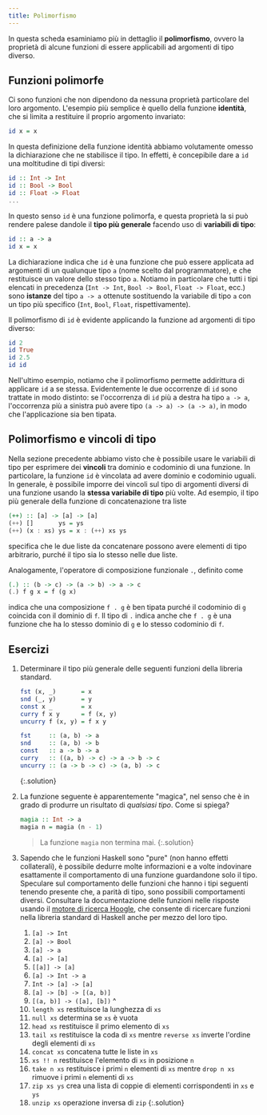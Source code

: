 ```yaml
---
title: Polimorfismo
---
```


In questa scheda esaminiamo più in dettaglio il **polimorfismo**,
ovvero la proprietà di alcune funzioni di essere applicabili ad
argomenti di tipo diverso.

## Funzioni polimorfe

Ci sono funzioni che non dipendono da nessuna proprietà particolare
del loro argomento. L'esempio più semplice è quello della funzione
**identità**, che si limita a restituire il proprio argomento
invariato:

```haskell
id x = x
```

In questa definizione della funzione identità abbiamo volutamente
omesso la dichiarazione che ne stabilisce il tipo. In effetti,
è concepibile dare a `id` una moltitudine di tipi diversi:

```haskell
id :: Int -> Int
id :: Bool -> Bool
id :: Float -> Float
...
```

In questo senso `id` è una funzione polimorfa, e questa proprietà la
si può rendere palese dandole il **tipo più generale** facendo uso
di **variabili di tipo**:

```haskell
id :: a -> a
id x = x
```

La dichiarazione indica che `id` è una funzione che può essere
applicata ad argomenti di un qualunque tipo `a` (nome scelto dal
programmatore), e che restituisce un valore dello stesso tipo
`a`. Notiamo in particolare che tutti i tipi elencati in precedenza
(`Int -> Int`, `Bool -> Bool`, `Float -> Float`, ecc.) sono
**istanze** del tipo `a -> a` ottenute sostituendo la variabile di
tipo `a` con un tipo più specifico (`Int`, `Bool`, `Float`,
rispettivamente).

Il polimorfismo di `id` è evidente applicando la funzione ad
argomenti di tipo diverso:

```haskell
id 2
id True
id 2.5
id id
```

Nell'ultimo esempio, notiamo che il polimorfismo permette
addirittura di applicare `id` a se stessa. Evidentemente le due
occorrenze di `id` sono trattate in modo distinto: se l'occorrenza
di `id` più a destra ha tipo `a -> a`, l'occorrenza più a sinistra
può avere tipo `(a -> a) -> (a -> a)`, in modo che l'applicazione
sia ben tipata.

## Polimorfismo e vincoli di tipo

Nella sezione precedente abbiamo visto che è possibile usare le
variabili di tipo per esprimere dei **vincoli** tra dominio e
codominio di una funzione. In particolare, la funzione `id` è
vincolata ad avere dominio e codominio uguali. In generale, è
possibile imporre dei vincoli sul tipo di argomenti diversi di una
funzione usando la **stessa variabile di tipo** più volte. Ad
esempio, il tipo più generale della funzione di concatenazione tra
liste

``` haskell
(++) :: [a] -> [a] -> [a]
(++) []       ys = ys
(++) (x : xs) ys = x : (++) xs ys
```

specifica che le due liste da concatenare possono avere elementi di
tipo arbitrario, purché il tipo sia lo stesso nelle due liste.

Analogamente, l'operatore di composizione funzionale `.`, definito
come

``` haskell
(.) :: (b -> c) -> (a -> b) -> a -> c
(.) f g x = f (g x)
```

indica che una composizione `f . g` è ben tipata purché il codominio
di `g` coincida con il dominio di `f`. Il tipo di `.` indica anche
che `f . g` è una funzione che ha lo stesso dominio di `g` e lo
stesso codominio di `f`.

## Esercizi

1. Determinare il tipo più generale delle seguenti funzioni della
   libreria standard.
   ``` haskell
   fst (x, _)       = x
   snd (_, y)       = y
   const x _        = x
   curry f x y      = f (x, y)
   uncurry f (x, y) = f x y
   ```

   ```haskell
   fst     :: (a, b) -> a
   snd     :: (a, b) -> b
   const   :: a -> b -> a
   curry   :: ((a, b) -> c) -> a -> b -> c
   uncurry :: (a -> b -> c) -> (a, b) -> c
   ```
   {:.solution}
2. La funzione seguente è apparentemente "magica", nel senso che è
   in grado di produrre un risultato di *qualsiasi tipo*. Come si
   spiega?
   ``` haskell
   magia :: Int -> a
   magia n = magia (n - 1)
   ```

   > La funzione `magia` non termina mai.
   {:.solution}
3. Sapendo che le funzioni Haskell sono "pure" (non hanno effetti
   collaterali), è possibile dedurre molte informazioni e a volte
   indovinare esattamente il comportamento di una funzione
   guardandone solo il tipo. Speculare sul comportamento delle
   funzioni che hanno i tipi seguenti tenendo presente che, a parità
   di tipo, sono possibili comportamenti diversi. Consultare la
   documentazione delle funzioni nelle risposte usando il [motore di
   ricerca Hoogle](https://hoogle.haskell.org), che consente di
   ricercare funzioni nella libreria standard di Haskell anche per
   mezzo del loro tipo.

   1. `[a] -> Int`
   2. `[a] -> Bool`
   3. `[a] -> a`
   4. `[a] -> [a]`
   5. `[[a]] -> [a]`
   6. `[a] -> Int -> a`
   7. `Int -> [a] -> [a]`
   8. `[a] -> [b] -> [(a, b)]`
   9. `[(a, b)] -> ([a], [b])`
   ^
   10. `length xs` restituisce la lunghezza di `xs`
   11. `null xs` determina se `xs` è vuota
   12. `head xs` restituisce il primo elemento di `xs`
   13. `tail xs` restituisce la coda di `xs` mentre `reverse xs` inverte
	  l'ordine degli elementi di `xs`
   14. `concat xs` concatena tutte le liste in `xs`
   15. `xs !! n` restituisce l'elemento di `xs` in posizione `n`
   16. `take n xs` restituisce i primi `n` elementi di `xs` mentre
	  `drop n xs` rimuove i primi `n` elementi di `xs`
   17. `zip xs ys` crea una lista di coppie di elementi
	  corrispondenti in `xs` e `ys`
   18. `unzip xs` operazione inversa di `zip`
   {:.solution}
